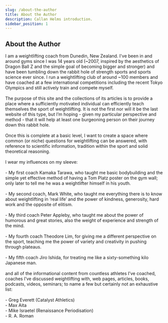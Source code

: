 ```yaml
---
slug: /about-the-author
title: About the Author
description: Callan Helms introduction.
sidebar_position: 1
---
```


## About the Author

I am a weightlifting coach from Dunedin, New Zealand. I've been in and around gyms since I was 14 years old (~2007, inspired by the aesthetics of Dragon Ball Z and the simple goal of becoming bigger and stronger) and have been tumbling down the rabbit hole of strength sports and sports science ever since. I run a weightlifting club of around ~100 members and have coached at a few international competitions including the recent Tokyo Olympics and still actively train and compete myself.  
<br/>The purpose of this site and the collections of its articles is to provide a place where a sufficiently motivated individual can efficiently teach themselves the sport of weightlifting. It is not the first nor will it be the last website of this type, but I’m hoping - given my particular perspective and method - that it will help at least one burgeoning person on their journey down this rabbit hole.  
<br/>Once this is complete at a basic level, I want to create a space where common (or niche) questions for weightlifting can be answered, with reference to scientific information, tradition within the sport and solid theoretical reasoning.  
<br/>I wear my influences on my sleeve:  
<br/>\- My first coach Kamaka Tarawa, who taught me basic bodybuilding and the simple yet effective method of having a Tom Platz poster on the gym wall; only later to tell me he was a weightlifter himself in his youth.  
<br/>\- My second coach, Mark White, who taught me everything there is to know about weightlifting in ‘real life’ and the power of kindness, generosity, hard work and the opposite of elitism.  
<br/>\- My third coach Peter Appleby, who taught me about the power of humorous and great stories, also the weight of experience and strength of the mind.  
<br/>\- My fourth coach Theodore Lim, for giving me a different perspective on the sport, teaching me the power of variety and creativity in pushing through plateaus.  
<br/>\- My fifth coach Jiro Ishida, for treating me like a sixty-something kilo Japanese man.  
<br/>and all of the informational content from countless athletes I’ve coached, coaches I’ve discussed weightlifting with, web pages, articles, books, podcasts, videos, seminars; to name a few but certainly not an exhaustive list:  
<br/>\- Greg Everett (Catalyst Athletics)  
\- Max Aita  
\- Mike Israetel (Renaissance Periodisation)  
\- R. A. Roman